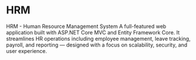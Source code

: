 # HRM
HRM - Human Resource Management System A full-featured web application built with ASP.NET Core MVC and Entity Framework Core. It streamlines HR operations including employee management, leave tracking, payroll, and reporting — designed with a focus on scalability, security, and user experience.
